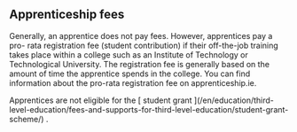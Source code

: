 ##  Apprenticeship fees

Generally, an apprentice does not pay fees. However, apprentices pay a pro-
rata registration fee (student contribution) if their off-the-job training
takes place within a college such as an Institute of Technology or
Technological University. The registration fee is generally based on the
amount of time the apprentice spends in the college. You can find information
about the pro-rata registration fee on apprenticeship.ie.

Apprentices are not eligible for the [ student grant ](/en/education/third-
level-education/fees-and-supports-for-third-level-education/student-grant-
scheme/) .
